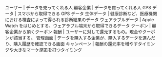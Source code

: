 ユーザー | データを売ってくれる人
顧客企業 | データを買ってくれる人
GPS データ | スマホから取得できる GPS データ
生体データ | 健康診断など、医療機関における検査によって得られる診断結果のデータ
ウェアラブルデータ | Apple Watch をはじめとする、ウェアラブル端末から取得できるデータ
クーポン | 顧客企業から頂くクーポン
報酬 | ユーザーに対して還元するもの。現金やクーポンが該当する。
管理画面 | データを購入する企業が、購入するデータを選んだり、購入履歴を確認できる画面
キャンペーン | 報酬の還元率を増やすタイミングや大きなマーケ施策を打つタイミング
